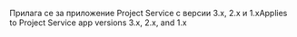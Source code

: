 <span data-ttu-id="d911c-101">Прилага се за приложение Project Service с версии 3.x, 2.x и 1.x</span><span class="sxs-lookup"><span data-stu-id="d911c-101">Applies to Project Service app versions 3.x, 2.x, and 1.x</span></span>
